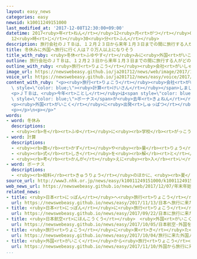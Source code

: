 ```yaml
---
layout: easy_news
categories: easy
newsid: k10011249151000
last_modified_at: '2017-12-08T12:30:00+09:00'
datetime: 2017<ruby>年<rt>ねん</rt></ruby>12<ruby>月<rt>がつ</rt></ruby>08<ruby>日<rt>にち</rt></ruby>
  12<ruby>時<rt>じ</rt></ruby>30<ruby>分<rt>ふん</rt></ruby>
description: 旅行会社のＪＴＢは、１２月２３日から来年１月３日までの間に旅行する人がどのくらいいるか計算しました。
title: 冬休みに外国へ旅行に行く人は７０万人以上になりそう
title_with_ruby: <ruby>冬休<rt>ふゆやす</rt></ruby>みに<ruby>外国<rt>がいこく</rt></ruby>へ<ruby>旅行<rt>りょこう</rt></ruby>に<ruby>行<rt>い</rt></ruby>く<ruby>人<rt>ひと</rt></ruby>は７０<ruby>万<rt>まん</rt></ruby><ruby>人<rt>にん</rt></ruby><ruby>以上<rt>いじょう</rt></ruby>になりそう
outline: 旅行会社のＪＴＢは、１２月２３日から来年１月３日までの間に旅行する人がどのくらいいるか計算しました。
outline_with_ruby: <ruby>旅行<rt>りょこう</rt></ruby><ruby>会社<rt>がいしゃ</rt></ruby>のＪＴＢは、１２<ruby>月<rt>がつ</rt></ruby>２３<ruby>日<rt>にち</rt></ruby>から<ruby>来年<rt>らいねん</rt></ruby>１<ruby>月<rt>がつ</rt></ruby><ruby>３日<rt>みっか</rt></ruby>までの<ruby>間<rt>あいだ</rt></ruby>に<ruby>旅行<rt>りょこう</rt></ruby>する<ruby>人<rt>ひと</rt></ruby>がどのくらいいるか<ruby>計算<rt>けいさん</rt></ruby>しました。
image_url: https://newswebeasy.github.io/ja201712/news/web/image/2017/12/07/K10011249151_1712062240_1712070420_01_02.jpg
voice_url: https://newswebeasy.github.io/ja201712/news/easy/voice/2017/12/08/k10011249151000.mp3
content_with_ruby: "<p><ruby>旅行<rt>りょこう</rt></ruby><ruby>会社<rt>がいしゃ</rt></ruby>のＪＴＢは、１２<ruby>月<rt>がつ</rt></ruby>２３<ruby>日<rt>にち</rt></ruby>から<ruby>来年<rt>らいねん</rt></ruby>１<ruby>月<rt>がつ</rt></ruby><ruby>３日<rt>みっか</rt></ruby>までの<ruby>間<rt>あいだ</rt></ruby>に<ruby>旅行<rt>りょこう</rt></ruby>する<ruby>人<rt>ひと</rt></ruby>がどのくらいいるか<span\
  \ style=\"color: blue;\"><ruby>計算<rt>けいさん</rt></ruby></span>しました。</p>\n<p><ruby>外国<rt>がいこく</rt></ruby>を<ruby>旅行<rt>りょこう</rt></ruby>する<ruby>人<rt>ひと</rt></ruby>は、１<ruby>年<rt>ねん</rt></ruby><ruby>前<rt>まえ</rt></ruby>より２．８％<ruby>多<rt>おお</rt></ruby>い７０<ruby>万<rt>まん</rt></ruby>４０００<ruby>人<rt>にん</rt></ruby>でした。７０<ruby>万<rt>まん</rt></ruby><ruby>人<rt>にん</rt></ruby><ruby>以上<rt>いじょう</rt></ruby>になるのは<ruby>初<rt>はじ</rt></ruby>めてです。<ruby>日本<rt>にっぽん</rt></ruby>を<ruby>旅行<rt>りょこう</rt></ruby>する<ruby>人<rt>ひと</rt></ruby>は、１<ruby>年<rt>ねん</rt></ruby><ruby>前<rt>まえ</rt></ruby>より０．９％<ruby>多<rt>おお</rt></ruby>い２９５７<ruby>万<rt>まん</rt></ruby><ruby>人<rt>にん</rt></ruby>でした。</p>\n\
  <p>ＪＴＢは、<ruby>今年<rt>ことし</rt></ruby>は<span style=\"color: blue;\"><ruby>冬休<rt>ふゆやす</rt></ruby>み</span>が<ruby>１０日<rt>とおか</rt></ruby><ruby>以上<rt>いじょう</rt></ruby>になる<ruby>人<rt>ひと</rt></ruby>や、<ruby>冬<rt>ふゆ</rt></ruby>の<span\
  \ style=\"color: blue;\">ボーナス</span>が<ruby>去年<rt>きょねん</rt></ruby>より<ruby>増<rt>ふ</rt></ruby>える<ruby>人<rt>ひと</rt></ruby>がいるため、<ruby>旅行<rt>りょこう</rt></ruby>する<ruby>人<rt>ひと</rt></ruby>が<ruby>多<rt>おお</rt></ruby>くなるだろうと<ruby>考<rt>かんが</rt></ruby>えています。そして、<ruby>外国<rt>がいこく</rt></ruby>へ<ruby>行<rt>い</rt></ruby>く<ruby>人<rt>ひと</rt></ruby>でもお<ruby>金<rt>かね</rt></ruby>をあまり<ruby>使<rt>つか</rt></ruby>わないように、<ruby>安<rt>やす</rt></ruby>い<ruby>飛行機<rt>ひこうき</rt></ruby>を<ruby>使<rt>つか</rt></ruby>ったり、<ruby>日本<rt>にっぽん</rt></ruby>から<ruby>近<rt>ちか</rt></ruby>いオーストラリアやアジアの<ruby>国<rt>くに</rt></ruby>を<ruby>選<rt>えら</rt></ruby>んだりするだろうと<ruby>考<rt>かんが</rt></ruby>えています。</p>\n\
  <p><ruby>外国<rt>がいこく</rt></ruby>に<ruby>出発<rt>しゅっぱつ</rt></ruby>する<ruby>人<rt>ひと</rt></ruby>が<ruby>多<rt>おお</rt></ruby>い<ruby>日<rt>ひ</rt></ruby>は１２<ruby>月<rt>がつ</rt></ruby>２９<ruby>日<rt>にち</rt></ruby>と３０<ruby>日<rt>にち</rt></ruby>と１<ruby>月<rt>がつ</rt></ruby><ruby>２日<rt>ふつか</rt></ruby>と<ruby>３日<rt>みっか</rt></ruby>、<ruby>日本<rt>にっぽん</rt></ruby>の<ruby>旅行<rt>りょこう</rt></ruby>に<ruby>出発<rt>しゅっぱつ</rt></ruby>する<ruby>人<rt>ひと</rt></ruby>が<ruby>多<rt>おお</rt></ruby>い<ruby>日<rt>ひ</rt></ruby>は１２<ruby>月<rt>がつ</rt></ruby>３０<ruby>日<rt>にち</rt></ruby>と１<ruby>月<rt>がつ</rt></ruby><ruby>１日<rt>ついたち</rt></ruby>になりそうです。</p>\n\
  <p></p>\n<p></p>"
words:
- word: 冬休み
  descriptions:
  - <ruby><rb>冬</rb><rt>ふゆ</rt></ruby>に<ruby><rb>学校</rb><rt>がっこう</rt></ruby>などが<ruby><rb>休</rb><rt>やす</rt></ruby>みになること。<ruby><rb>正月</rb><rt>しょうがつ</rt></ruby>の<ruby><rb>前後</rb><rt>ぜんご</rt></ruby>の<ruby><rb>休</rb><rt>やす</rt></ruby>み。
- word: 計算
  descriptions:
  - <ruby><rb>数</rb><rt>かず</rt></ruby>や<ruby><rb>量</rb><rt>りょう</rt></ruby>を<ruby><rb>数</rb><rt>かぞ</rt></ruby>えること。
  - <ruby><rb>式</rb><rt>しき</rt></ruby>を<ruby><rb>解</rb><rt>と</rt></ruby>いて、<ruby><rb>答</rb><rt>こた</rt></ruby>えを<ruby><rb>出</rb><rt>だ</rt></ruby>すこと。
  - <ruby><rb>考</rb><rt>かんが</rt></ruby>えに<ruby><rb>入</rb><rt>い</rt></ruby>れておくこと。
- word: ボーナス
  descriptions:
  - <ruby><rb>給料</rb><rt>きゅうりょう</rt></ruby>のほかに、<ruby><rb>夏</rb><rt>なつ</rt></ruby>と<ruby><rb>年末</rb><rt>ねんまつ</rt></ruby>などに<ruby><rb>特別</rb><rt>とくべつ</rt></ruby>にもらうお<ruby><rb>金</rb><rt>かね</rt></ruby>。<ruby><rb>賞与</rb><rt>しょうよ</rt></ruby>。
source_url: http://www3.nhk.or.jp/news/easy/k10011249151000/k10011249151000.html
web_news_url: https://newswebeasy.github.io/news/web/2017/12/07/年末年始の海外旅行-70万人超え過去最高の見通し
related_news:
- title: <ruby>日本<rt>にっぽん</rt></ruby>へ<ruby>旅行<rt>りょこう</rt></ruby>に<ruby>来<rt>き</rt></ruby>た<ruby>外国人<rt>がいこくじん</rt></ruby>が<ruby>今<rt>いま</rt></ruby>まででいちばん<ruby>多<rt>おお</rt></ruby>くなる
  url: https://newswebeasy.github.io/news/easy/2017/11/13/日本へ旅行に来た外国人が今まででいちばん多くなる
- title: <ruby>日本<rt>にっぽん</rt></ruby>に<ruby>旅行<rt>りょこう</rt></ruby>に<ruby>来<rt>き</rt></ruby>た<ruby>外国人<rt>がいこくじん</rt></ruby>　<ruby>今年<rt>ことし</rt></ruby>はもう２０００<ruby>万<rt>まん</rt></ruby><ruby>人<rt>にん</rt></ruby><ruby>以上<rt>いじょう</rt></ruby>
  url: https://newswebeasy.github.io/news/easy/2017/09/22/日本に旅行に来た外国人-今年はもう2000万人以上
- title: <ruby>日本航空<rt>にほんこうくう</rt></ruby>　<ruby>外国<rt>がいこく</rt></ruby>を<ruby>旅行<rt>りょこう</rt></ruby>する<ruby>人<rt>ひと</rt></ruby>のための<ruby>新<rt>あたら</rt></ruby>しいカードを<ruby>作<rt>つく</rt></ruby>る
  url: https://newswebeasy.github.io/news/easy/2017/10/05/日本航空-外国を旅行する人のための新しいカードを作る
- title: <ruby>旅行<rt>りょこう</rt></ruby>に<ruby>来<rt>き</rt></ruby>た<ruby>外国人<rt>がいこくじん</rt></ruby>が<ruby>東京<rt>とうきょう</rt></ruby>で<ruby>使<rt>つか</rt></ruby>ったお<ruby>金<rt>かね</rt></ruby>が<ruby>少<rt>すく</rt></ruby>なくなる
  url: https://newswebeasy.github.io/news/easy/2017/10/04/旅行に来た外国人が東京で使ったお金が少なくなる
- title: <ruby>外国<rt>がいこく</rt></ruby>から<ruby>旅行<rt>りょこう</rt></ruby>に<ruby>来<rt>き</rt></ruby>た<ruby>人<rt>ひと</rt></ruby>が<ruby>病院<rt>びょういん</rt></ruby>を<ruby>探<rt>さが</rt></ruby>すためのアプリができる
  url: https://newswebeasy.github.io/news/easy/2017/11/10/外国から旅行に来た人が病院を探すためのアプリができる
...
```

